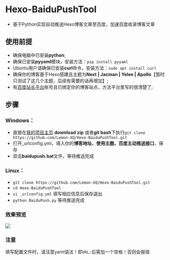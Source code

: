 # Hexo-BaiduPushTool
- 基于Python实现自动推送Hexo博客文章至百度，加速百度收录博客文章
## 使用前提
- 确保电脑中已安装**python**;
- 确保已安装**pyyaml**模块，安装方法：`pip install pyyaml`
- Ubuntu用户请确保已安装**curl**命令，安装方法：`sudo apt install curl`
- 确保你的博客基于Hexo搭建且主题为**Next | Jacman | Yelee | Apollo**【暂时只测试了这几个主题，后续有需要的话再增加】;
- 有[百度站长平台](http://ziyuan.baidu.com/linksubmit/index)账号且已绑定你的博客站点，方法平台里写的很清楚了;

## 步骤
### Windows：
- 直接在[我的项目主页](https://github.com/askunix/Study_notes/tree/master/Hexo-BaiduPushTool-master) **download zip** 或者**git bash**下执行`git clone https://github.com/Lemon-XQ/Hexo-BaiduPushTool.git`
- 打开_urlconfig.yml，填入你的**博客地址、使用主题、百度主动推送接口**，保存
- 双击**baidupush.bat**文件，等待推送完成

### Linux：
- `git clone https://github.com/Lemon-XQ/Hexo-BaiduPushTool.git`
- `cd Hexo-BaiduPushTool`
- `vi _urlconfig.yml` 填写相应信息后保存退出
- `python BaiduPush.py` 等待推送完成

### 效果预览
![](http://okwl1c157.bkt.clouddn.com/baidupush_linux.png)
### 注意
填写配置文件时，请注意yaml语法！即`URL:`后需加一个空格！否则会报错
